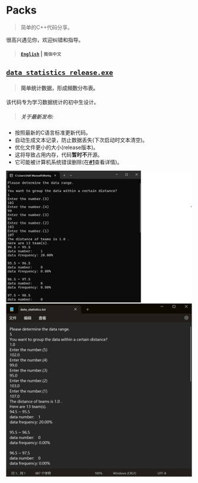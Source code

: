 # Packs
>简单的C++代码分享。

很高兴遇见你，欢迎纠错和指导。
>#### [`English`](https://github.com/HallMaxwell/Packs/blob/main/README.md) | `简体中文`


## [`data_statistics_release.exe`](https://github.com/HallMaxwell/Packs/releases/tag/v1.5)
>#### 简单统计数据，形成频数分布表。

该代码专为学习数据统计的初中生设计。
>##### 关于最新发布:
- 按照最新的C语言标准更新代码。
- 自动生成文本记录，防止数据丢失(下次启动时文本清空)。
- 优化文件更小的大小(release版本)。
- 这将导致占用内存，代码**暂时不**开源。
- 它可能被计算机系统错误删除(在[**#1**](https://github.com/HallMaxwell/Packs/issues/1)查看详情)。
  
![运行](https://github.com/HallMaxwell/Packs/blob/main/images/data_statistics1.png)
![文本](https://github.com/HallMaxwell/Packs/blob/main/images/data_statistics2.png)


